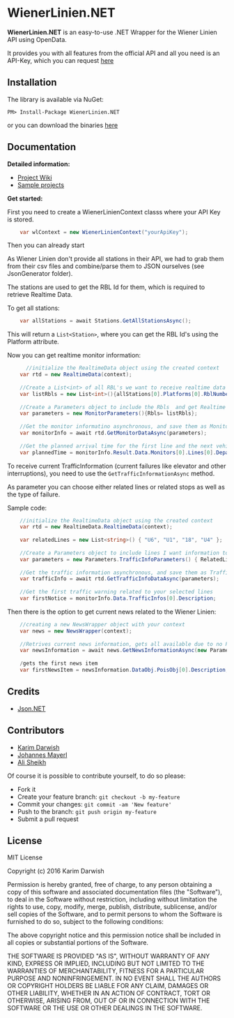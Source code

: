 WienerLinien.NET 
=================

**WienerLinien.NET** is an easy-to-use .NET Wrapper for the Wiener Linien API using OpenData. 

It provides you with all features from the official API and all you need is an API-Key, which you can request [here](https://www.wien.gv.at/formularserver2/user/formular.aspx?pid=3b49a23de1ff43efbc45ae85faee31db&pn=B0718725a79fb40f4bb4b7e0d2d49f1d1)


Installation
-------------

The library is available via NuGet: 

    PM> Install-Package WienerLinien.NET
    
or you can download the binaries [here](https://github.com/KarimDarwish/Wiener-Linien-.NET/releases)


Documentation
-------------------

**Detailed information:**

 - [Project Wiki](https://github.com/KarimDarwish/Wiener-Linien-.NET/wiki)
 - [Sample projects](https://github.com/KarimDarwish/Wiener-Linien-.NET)

**Get started:**

First you need to create a WienerLinienContext classs where your API Key is stored.
```cs
    var wlContext = new WienerLinienContext("yourApiKey");
```
Then you can already start 

As Wiener Linien don't provide all stations in their API, we had to grab them from their csv files and combine/parse them to JSON ourselves (see JsonGenerator folder).

The stations are used to get the RBL Id for them, which is required to retrieve Realtime Data.

To get all stations:
```cs
    var allStations = await Stations.GetAllStationsAsync();
```
This will return a `List<Station>`, where you can get the RBL Id's using the Platform attribute.

Now you can get realtime monitor information:
```cs
      //initialize the RealtimeData object using the created context
    var rtd = new RealtimeData(context);
    
    //Create a List<int> of all RBL's we want to receive realtime data for
    var listRbls = new List<int>(){allStations[0].Platforms[0].RblNumber, allstations[0].Platforms[1].Rblnumber};
    
    //Create a Parameters object to include the Rbls  and get Realtime Data for them
    var parameters = new MonitorParameters(){Rbls= listRbls};
    
    //Get the monitor informatino asynchronous, and save them as MonitorData class
    var monitorInfo = await rtd.GetMonitorDataAsync(parameters);
    
    //Get the planned arrival time for the first line and the next vehicle arriving (index at Departure)
    var plannedTime = monitorInfo.Result.Data.Monitors[0].Lines[0].Departures.Departure[0].DepartureTime.TimePlanned;
```
To receive current TrafficInformation (current failures like elevator and other interruptions), you need to use the `GetTrafficInformationAsync` method.

As parameter you can choose either related lines or related stops as well as the type of failure.

Sample code:

```cs
    //initialize the RealtimeData object using the created context
    var rtd = new RealtimeData.RealtimeData(context);
    
    var relatedLines = new List<string>() { "U6", "U1", "18", "U4" };
    
    //Create a Parameters object to include lines I want information to
    var parameters = new Parameters.TrafficInfoParameters() { RelatedLines = relatedLines};
    
    //Get the traffic information asynchronous, and save them as TrafficInfoData class
    var trafficInfo = await rtd.GetTrafficInfoDataAsync(parameters);
    
    //Get the first traffic warning related to your selected lines
    var firstNotice = monitorInfo.Data.TrafficInfos[0].Description;
```
Then there is the option to get current news related to the Wiener Linien:

```cs
    //creating a new NewsWrapper object with your context
    var news = new NewsWrapper(context);
    
    //Retrives current news information, gets all available due to no Parameters set
    var newsInformation = await news.GetNewsInformationAsync(new Parameters.NewsParameters());
    
    /gets the first news item
    var firstNewsItem = newsInformation.DataObj.PoisObj[0].Description;
```





Credits
-------------

 - [Json.NET](http://www.newtonsoft.com/json) 



Contributors
--------------------
 - [Karim Darwish](https://github.com/KarimDarwish)
 - [Johannes Mayerl](https://github.com/johannesMayerl)
 - [Ali Sheikh](https://github.com/alaeschaik)
 

Of course it is possible to contribute yourself, to do so please:

 - Fork it
 - Create your feature branch: `git checkout -b my-feature`
 - Commit your changes: `git commit -am 'New feature'` 
 - Push to the branch: `git push origin my-feature` 
 - Submit a pull request

 

License
--------------

MIT License

Copyright (c) 2016 Karim Darwish

Permission is hereby granted, free of charge, to any person obtaining a copy of this software and associated documentation files (the "Software"), to deal in the Software without restriction, including without limitation the rights to use, copy, modify, merge, publish, distribute, sublicense, and/or sell copies of the Software, and to permit persons to whom the Software is furnished to do so, subject to the following conditions:

The above copyright notice and this permission notice shall be included in all copies or substantial portions of the Software.

THE SOFTWARE IS PROVIDED "AS IS", WITHOUT WARRANTY OF ANY KIND, EXPRESS OR IMPLIED, INCLUDING BUT NOT LIMITED TO THE WARRANTIES OF MERCHANTABILITY, FITNESS FOR A PARTICULAR PURPOSE AND NONINFRINGEMENT. IN NO EVENT SHALL THE AUTHORS OR COPYRIGHT HOLDERS BE LIABLE FOR ANY CLAIM, DAMAGES OR OTHER LIABILITY, WHETHER IN AN ACTION OF CONTRACT, TORT OR OTHERWISE, ARISING FROM, OUT OF OR IN CONNECTION WITH THE SOFTWARE OR THE USE OR OTHER DEALINGS IN THE SOFTWARE.
